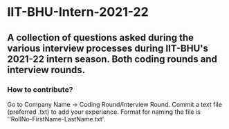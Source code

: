 # IIT-BHU-Intern-2021-22
## A collection of questions asked during the various interview processes during IIT-BHU's 2021-22 intern season. Both coding rounds and interview rounds.

### How to contribute?
Go to Company Name -> Coding Round/Interview Round. Commit a text file (preferred .txt) to add your experience. Format for naming the file is ''RollNo-FirstName-LastName.txt'.
